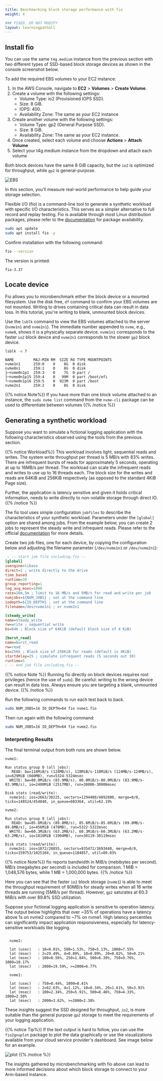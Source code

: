 ```yaml
---
title: Benchmarking block storage performance with fio
weight: 4

### FIXED, DO NOT MODIFY
layout: learningpathall
---
```


## Install fio

You can use the same `t4g.medium` instance from the previous section with two different types of SSD-based block storage devices as shown in the console screenshot below. 

To add the required EBS volumes to your EC2 instance:

1. In the AWS Console, navigate to **EC2** > **Volumes** > **Create Volume**.
2. Create a volume with the following settings:
   - Volume Type: io2 (Provisioned IOPS SSD).
   - Size: 8 GiB.
   - IOPS: 400.
   - Availability Zone: The same as your EC2 instance
3. Create another volume with the following settings:
   - Volume Type: gp2 (General Purpose SSD).
   - Size: 8 GiB.
   - Availability Zone: The same as your EC2 instance.
4. Once created, select each volume and choose **Actions** > **Attach Volume**
5. Select your t4g.medium instance from the dropdown and attach each volume

Both block devices have the same 8 GiB capacity, but the `io2` is optimized for throughput, while `gp2` is general-purpose. 

![EBS](./EBS.png)

In this section, you’ll measure real-world performance to help guide your storage selection.

Flexible I/O (fio) is a command-line tool to generate a synthetic workload with specific I/O characteristics. This serves as a simpler alternative to full record and replay testing. Fio is available through most Linux distribution packages, please refer to the [documentation](https://github.com/axboe/fio) for package availability.

```bash
sudo apt update
sudo apt install fio -y
```

Confirm installation with the following command: 

```bash
fio --version
```

The version is printed:

```output
fio-3.37
```

## Locate device 

Fio allows you to microbenchmark either the block device or a mounted filesystem. Use the disk free, `df` command to confirm your EBS volumes are not mounted. Writing to drives containing critical data can result in data loss. In this tutorial, you're writing to blank, unmounted block devices.

Use the `lsblk` command to view the EBS volumes attached to the server (`nvme1n1` and `nvme2n1`). The immediate number appended to `nvme`, e.g., `nvme0`, shows it is a physically separate device. `nvme1n1` corresponds to the faster `io2` block device and `nvme2n1` corresponds to the slower `gp2` block device. 

```bash
lsblk -e 7
```

```output
NAME         MAJ:MIN RM  SIZE RO TYPE MOUNTPOINTS
nvme1n1      259:0    0    8G  0 disk 
nvme0n1      259:1    0    8G  0 disk 
├─nvme0n1p1  259:3    0    7G  0 part /
├─nvme0n1p15 259:4    0   99M  0 part /boot/efi
└─nvme0n1p16 259:5    0  923M  0 part /boot
nvme2n1      259:2    0    8G  0 disk 
```

{{% notice Note%}}
If you have more than one block volume attached to an instance, the `sudo nvme list` command from the `nvme-cli` package can be used to differentiate between volumes
{{% /notice %}}

## Generating a synthetic workload

Suppose you want to simulate a fictional logging application with the following characteristics observed using the tools from the previous section. 

{{% notice Workload%}}
This workload involves light, sequential reads and writes. The system write throughput per thread is 5 MB/s with 83% writes. There are infrequent bursts of reads for approximately 5 seconds, operating at up to 16MB/s per thread. The workload can scale the infrequent reads and writes to use up to 16 threads each. The block size for the writes and reads are 64KiB and 256KiB respectively (as opposed to the standard 4KiB Page size). 

Further, the application is latency sensitive and given it holds critical information, needs to write directly to non-volatile storage through direct IO. 
{{% /notice %}}

The fio tool uses simple configuration `jobfiles` to describe the characteristics of your synthetic workload. Parameters under the `[global]` option are shared among jobs. From the example below, you can create 2 jobs to represent the steady write and infrequent reads. Please refer to the official [documentation](https://fio.readthedocs.io/en/latest/fio_doc.html#job-file-format) for more details. 

Create two job files, one for each device, by copying the configuration below and adjusting the filename parameter (`/dev/nvme1n1` or `/dev/nvme2n1`):

```ini
 ; -- start job file including.fio --
[global]
ioengine=libaio
direct=1 ; write directly to the drive
time_based
runtime=30
group_reporting=1
log_avg_msec=1000
rate=16m,5m ; limit to 16 MB/s and 5MB/s for read and write per job
numjobs=${NUM_JOBS} ; set at the command line
iodepth=${IO_DEPTH} ; set at the command line
filename=/dev/nvme1n1 ; or nvme2n1

[steady_write]
name=steady_write
rw=write ; sequential write
bs=64k ; Block size of 64KiB (default block size of 4 KiB)

[burst_read]
name=burst_read
rw=read
bs=256k ; Block size of 256KiB for reads (default is 4KiB)
startdelay=25 ; simulate infrequent reads (5 seconds out 30)
runtime=5
; -- end job file including.fio --
```


{{% notice Note %}}
Running fio directly on block devices requires root privileges (hence the use of `sudo`). Be careful: writing to the wrong device can result in data loss. Always ensure you are targeting a blank, unmounted device.
{{% /notice %}}

Run the following commands to run each test back to back.  

```bash
sudo NUM_JOBS=16 IO_DEPTH=64 fio nvme1.fio
```

Then run again with the following command:

```bash
sudo NUM_JOBS=16 IO_DEPTH=64 fio nvme2.fio 
```

### Interpreting Results

The final terminal output from both runs are shown below. 

```output
nvme1:

Run status group 0 (all jobs):
   READ: bw=118MiB/s (124MB/s), 118MiB/s-118MiB/s (124MB/s-124MB/s), io=629MiB (660MB), run=5324-5324msec
  WRITE: bw=80.0MiB/s (83.9MB/s), 80.0MiB/s-80.0MiB/s (83.9MB/s-83.9MB/s), io=2400MiB (2517MB), run=30006-30006msec

Disk stats (read/write):
  nvme1n1: ios=2663/38225, sectors=1294480/4892800, merge=0/0, ticks=148524/454840, in_queue=603364, util=62.19%

nvme2:

Run status group 0 (all jobs):
   READ: bw=85.6MiB/s (89.8MB/s), 85.6MiB/s-85.6MiB/s (89.8MB/s-89.8MB/s), io=456MiB (478MB), run=5322-5322msec
  WRITE: bw=60.3MiB/s (63.2MB/s), 60.3MiB/s-60.3MiB/s (63.2MB/s-63.2MB/s), io=1816MiB (1904MB), run=30119-30119msec

Disk stats (read/write):
  nvme2n1: ios=1872/28855, sectors=935472/3693440, merge=0/0, ticks=159753/1025104, in_queue=1184857, util=89.83%
```

{{% notice Note%}}
fio reports bandwidth in MiB/s (mebibytes per second). MB/s (megabytes per second) is included for comparison. 1 MiB = 1,048,576 bytes, while 1 MB = 1,000,000 bytes.
{{% /notice %}}

Here you can see that the faster `io2` block storage (`nvme1`) is able to meet the throughput requirement of 80MB/s for steady writes when all 16 write threads are running (5MB/s per thread). However, `gp2` saturates at 60.3 MiB/s with over 89.8% SSD utilization. 

Suppose your fictional logging application is sensitive to operation latency. The output below highlights that over ~35% of operations have a latency above 1s on nvme2 compared to ~7% on nvme1. High latency percentiles can significantly impact application responsiveness, especially for latency-sensitive workloads like logging.

```output

  nvme2:

  lat (usec)   : 10=0.01%, 500=1.53%, 750=5.13%, 1000=7.55%
  lat (msec)   : 2=29.49%, 4=0.89%, 10=0.09%, 20=0.02%, 50=0.21%
  lat (msec)   : 100=0.56%, 250=1.84%, 500=6.39%, 750=9.76%, 1000=10.17%
  lat (msec)   : 2000=19.59%, >=2000=6.77%

  nvme1:

  lat (usec)   : 750=0.44%, 1000=0.41%
  lat (msec)   : 2=62.63%, 4=1.12%, 10=0.34%, 20=1.61%, 50=3.91%
  lat (msec)   : 100=2.34%, 250=5.91%, 500=8.46%, 750=4.33%, 1000=2.50%
  lat (msec)   : 2000=3.62%, >=2000=2.38%
```

These insights suggest the SSD designed for throughput, `io2`, is more suitable than the general purpose `gp2` storage to meet the requirements of your logging application.

{{% notice Tip%}}
If the text output is hard to follow, you can use the `fio2gnuplot` package to plot the data graphically or use the visualizations available from your cloud service provider's dashboard. See image below for an example. 

 ![plot](./visualisations.png)
{{% /notice %}}

The insights gathered by microbenchmarking with fio above can lead to more informed decisions about which block storage to connect to your Arm-based instance.


